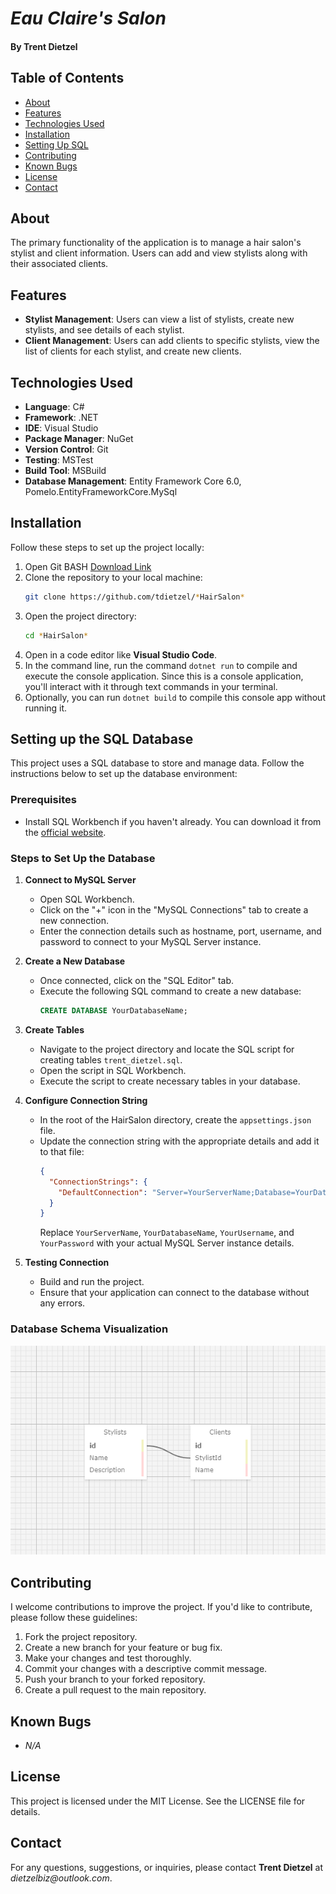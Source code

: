# *Eau Claire's Salon*
#### By Trent Dietzel

## Table of Contents
- [About](#about)
- [Features](#features)
- [Technologies Used](#technologies-used)
- [Installation](#installation)
- [Setting Up SQL](#setting-up-the-sql-database)
- [Contributing](#contributing)
- [Known Bugs](#known-bugs)
- [License](#license)
- [Contact](#contact)

## About
The primary functionality of the application is to manage a hair salon's stylist and client information. Users can add and view stylists along with their associated clients. 

## Features
- **Stylist Management**: Users can view a list of stylists, create new stylists, and see details of each stylist.
- **Client Management**: Users can add clients to specific stylists, view the list of clients for each stylist, and create new clients.

## Technologies Used
- **Language**: C#
- **Framework**: .NET
- **IDE**: Visual Studio
- **Package Manager**: NuGet
- **Version Control**: Git
- **Testing**: MSTest
- **Build Tool**: MSBuild
- **Database Management**: Entity Framework Core 6.0, Pomelo.EntityFrameworkCore.MySql

## Installation
Follow these steps to set up the project locally:
1. Open Git BASH [Download Link](https://gitforwindows.org/)
2. Clone the repository to your local machine:
   ```bash
   git clone https://github.com/tdietzel/*HairSalon*
   ```
3. Open the project directory:
   ```bash
   cd *HairSalon*
   ```
4. Open in a code editor like __Visual Studio Code__.
5. In the command line, run the command ``` dotnet run ``` to compile and execute the console application. Since this is a console application, you'll interact with it through text commands in your terminal.
6. Optionally, you can run ``` dotnet build ``` to compile this console app without running it.

## Setting up the SQL Database
This project uses a SQL database to store and manage data. Follow the instructions below to set up the database environment:

### Prerequisites
- Install SQL Workbench if you haven't already. You can download it from the [official website](https://www.mysql.com/products/workbench/).

### Steps to Set Up the Database
1. **Connect to MySQL Server**
   - Open SQL Workbench.
   - Click on the "+" icon in the "MySQL Connections" tab to create a new connection.
   - Enter the connection details such as hostname, port, username, and password to connect to your MySQL Server instance.

2. **Create a New Database**
   - Once connected, click on the "SQL Editor" tab.
   - Execute the following SQL command to create a new database:
     ```sql
     CREATE DATABASE YourDatabaseName;
     ```

3. **Create Tables**
   - Navigate to the project directory and locate the SQL script for creating tables `trent_dietzel.sql`.
   - Open the script in SQL Workbench.
   - Execute the script to create necessary tables in your database.

4. **Configure Connection String**
   - In the root of the HairSalon directory, create the `appsettings.json` file.
   - Update the connection string with the appropriate details and add it to that file:
     ```json
     {
       "ConnectionStrings": {
         "DefaultConnection": "Server=YourServerName;Database=YourDatabaseName;User Id=YourUsername;Password=YourPassword;"
       }
     }
     ```
     Replace `YourServerName`, `YourDatabaseName`, `YourUsername`, and `YourPassword` with your actual MySQL Server instance details.

5. **Testing Connection**
   - Build and run the project.
   - Ensure that your application can connect to the database without any errors.

### Database Schema Visualization
![Database Schema](DatabaseSchema.png)

## Contributing
I welcome contributions to improve the project. If you'd like to contribute, please follow these guidelines:
1. Fork the project repository.
2. Create a new branch for your feature or bug fix.
3. Make your changes and test thoroughly.
4. Commit your changes with a descriptive commit message.
5. Push your branch to your forked repository.
6. Create a pull request to the main repository.

## Known Bugs
* _N/A_

## License
This project is licensed under the MIT License. See the LICENSE file for details.

## Contact
For any questions, suggestions, or inquiries, please contact **Trent Dietzel** at _dietzelbiz@outlook.com_.
